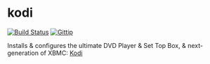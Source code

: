 # kodi
[![Build Status](https://img.shields.io/travis/trinitronx/kodi.svg)](https://travis-ci.org/trinitronx/kodi)
[![Gittip](http://img.shields.io/gittip/trinitronx.svg)](https://www.gittip.com/trinitronx)


Installs & configures the ultimate DVD Player & Set Top Box, & next-generation of XBMC: [Kodi][1]

[1]: http://kodi.tv/
